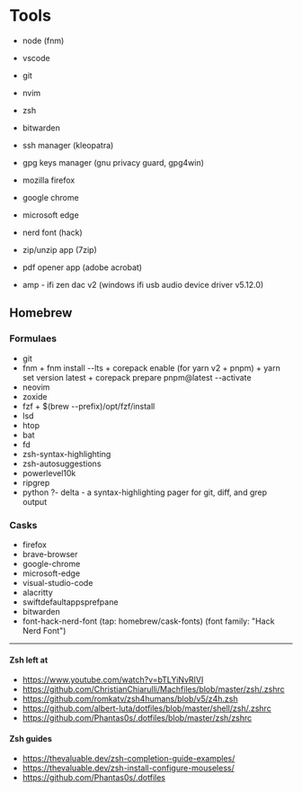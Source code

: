 # Tools

- node (fnm)
- vscode
- git
- nvim
- zsh
- bitwarden
- ssh manager (kleopatra)
- gpg keys manager (gnu privacy guard, gpg4win)
- mozilla firefox
- google chrome
- microsoft edge
- nerd font (hack)

- zip/unzip app (7zip)
- pdf opener app (adobe acrobat)

- amp - ifi zen dac v2 (windows ifi usb audio device driver v5.12.0)

## Homebrew

### Formulaes

- git
- fnm + fnm install --lts + corepack enable (for yarn v2 + pnpm) + yarn set version latest + corepack prepare pnpm@latest --activate
- neovim
- zoxide
- fzf + $(brew --prefix)/opt/fzf/install
- lsd
- htop
- bat
- fd
- zsh-syntax-highlighting
- zsh-autosuggestions
- powerlevel10k
- ripgrep
- python
?- delta - a syntax-highlighting pager for git, diff, and grep output

### Casks

- firefox
- brave-browser
- google-chrome
- microsoft-edge
- visual-studio-code
- alacritty
- swiftdefaultappsprefpane
- bitwarden
- font-hack-nerd-font (tap: homebrew/cask-fonts) (font family: "Hack Nerd Font")

---

#### Zsh left at

- https://www.youtube.com/watch?v=bTLYiNvRIVI
- https://github.com/ChristianChiarulli/Machfiles/blob/master/zsh/.zshrc
- https://github.com/romkatv/zsh4humans/blob/v5/z4h.zsh
- https://github.com/albert-luta/dotfiles/blob/master/shell/zsh/.zshrc
- https://github.com/Phantas0s/.dotfiles/blob/master/zsh/zshrc

#### Zsh guides

- https://thevaluable.dev/zsh-completion-guide-examples/
- https://thevaluable.dev/zsh-install-configure-mouseless/
- https://github.com/Phantas0s/.dotfiles

